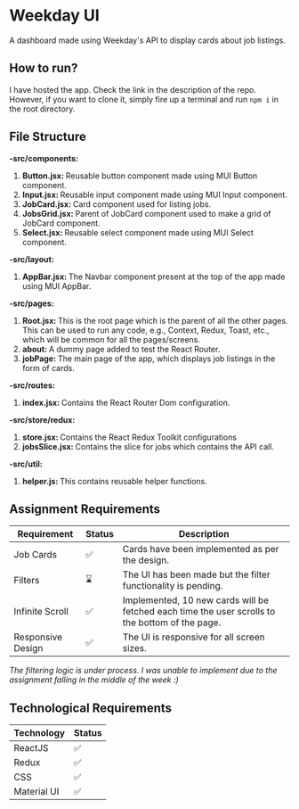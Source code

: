 # Weekday UI

A dashboard made using Weekday's API to display cards about job listings.

## How to run?

I have hosted the app. Check the link in the description of the repo. However, if you want to clone it, simply fire up a terminal and run <code>npm i</code> in the root directory.

## File Structure

<strong>-src/components:</strong>

<ol>
<li><strong>Button.jsx: </strong>Reusable button component made using MUI Button component.</li>
<li><strong>Input.jsx: </strong>Reusable input component made using MUI Input component.</li>
<li><strong>JobCard.jsx: </strong>Card component used for listing jobs.</li>
<li><strong>JobsGrid.jsx: </strong>Parent of JobCard component used to make a grid of JobCard component.</li>
<li><strong>Select.jsx: </strong>Reusable select component made using MUI Select component.</li>
</ol>
<strong>-src/layout:</strong>
<ol>
<li><strong>AppBar.jsx: </strong>The Navbar component present at the top of the app made using MUI AppBar.</li>
</ol>
<strong>-src/pages:</strong>
<ol>
<li><strong>Root.jsx: </strong>This is the root page which is the parent of all the other pages. This can be used to run any code, e.g., Context, Redux, Toast, etc., which will be common for all the pages/screens.</li>
<li><strong>about: </strong>A dummy page added to test the React Router.</li>
<li><strong>jobPage: </strong>The main page of the app, which displays job listings in the form of cards.</li>
</ol>
<strong>-src/routes:</strong>
<ol>
<li><strong>index.jsx: </strong>Contains the React Router Dom configuration.</li>
</ol>
<strong>-src/store/redux:</strong>
<ol>
<li><strong>store.jsx: </strong>Contains the React Redux Toolkit configurations</li>
<li><strong>jobsSlice.jsx: </strong>Contains the slice for jobs which contains the API call.</li>
</ol>
<strong>-src/util:</strong>
<ol>
<li><strong>helper.js: </strong>This contains reusable helper functions.</li>
</ol>

## Assignment Requirements

| Requirement       | Status | Description                                                                                     |
| ----------------- | ------ | ----------------------------------------------------------------------------------------------- |
| Job Cards         | ✅     | Cards have been implemented as per the design.                                                  |
| Filters           | ⌛     | The UI has been made but the filter functionality is pending.                                   |
| Infinite Scroll   | ✅     | Implemented, 10 new cards will be fetched each time the user scrolls to the bottom of the page. |
| Responsive Design | ✅     | The UI is responsive for all screen sizes.                                                      |

<em>The filtering logic is under process. I was unable to implement due to the assignment falling in the middle of the week :)</em>

## Technological Requirements

| Technology  | Status |
| ----------- | ------ |
| ReactJS     | ✅     |
| Redux       | ✅     |
| CSS         | ✅     |
| Material UI | ✅     |
